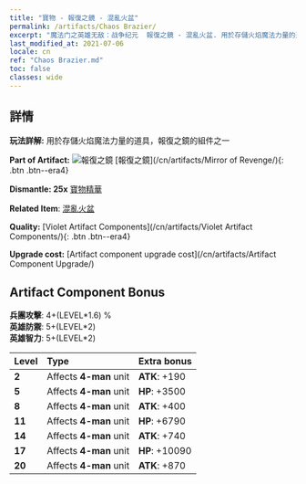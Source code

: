 ```yaml
---
title: "寶物 - 報復之鏡 - 混亂火盆"
permalink: /artifacts/Chaos Brazier/
excerpt: "魔法门之英雄无敌：战争纪元  報復之鏡 - 混亂火盆. 用於存儲火焰魔法力量的道具，報復之鏡的組件之一"
last_modified_at: 2021-07-06
locale: cn
ref: "Chaos Brazier.md"
toc: false
classes: wide
---
```




## 詳情

 **玩法詳解:** 用於存儲火焰魔法力量的道具，報復之鏡的組件之一

 **Part of Artifact:** ![報復之鏡](/images/t/icon_artifact_35.png) [報復之鏡](/cn/artifacts/Mirror of Revenge/){: .btn .btn--era4}

 **Dismantle: 25x** [寶物精華](/cn/Items/con_905/)

 **Related Item**: [混亂火盆](/cn/Items/art_140/)

 **Quality:** [Violet Artifact Components](/cn/artifacts/Violet Artifact Components/){: .btn .btn--era4}

 **Upgrade cost:** [Artifact component upgrade cost](/cn/artifacts/Artifact Component Upgrade/)

## Artifact Component Bonus

  **兵團攻擊**: 4+(LEVEL\*1.6) %<br/>**英雄防禦**: 5+(LEVEL\*2)<br/>**英雄智力**: 5+(LEVEL\*2)

  |  Level  | Type |    Extra bonus  | 
  |:--------|:-----|:----------------| 
  | **2** | Affects **4-man** unit | **ATK**: +190 | 
  | **5** | Affects **4-man** unit | **HP**: +3500 | 
  | **8** | Affects **4-man** unit | **ATK**: +400 | 
  | **11** | Affects **4-man** unit | **HP**: +6790 | 
  | **14** | Affects **4-man** unit | **ATK**: +740 | 
  | **17** | Affects **4-man** unit | **HP**: +10090 | 
  | **20** | Affects **4-man** unit | **ATK**: +870 | 

